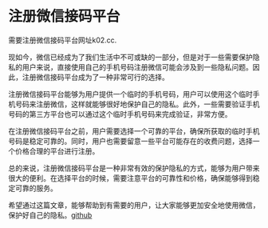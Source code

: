 # 注册微信接码平台

需要注册微信接码平台网址k02.cc. 

现如今，微信已经成为了我们生活中不可或缺的一部分，但是对于一些需要保护隐私的用户来说，直接使用自己的手机号码注册微信可能会涉及到一些隐私问题。因此，注册微信接码平台成为了一种非常可行的选择。

注册微信接码平台能够为用户提供一个临时的手机号码，用户可以使用这个临时手机号码来注册微信，这样就能够很好地保护自己的隐私。此外，一些需要验证手机号码的第三方平台也可以通过这个临时手机号码来完成验证，非常方便。

在注册微信接码平台之前，用户需要选择一个可靠的平台，确保所获取的临时手机号码是稳定可靠的。同时，用户也需要留意一些平台可能存在的收费问题，选择一个价格合理的平台进行注册。

总的来说，注册微信接码平台是一种非常有效的保护隐私的方式，能够为用户带来很大的便利。在选择平台的时候，需要注意平台的可靠性和价格，确保能够得到稳定可靠的服务。

希望通过这篇文章，能够帮助到有需要的用户，让大家能够更加安全地使用微信，保护好自己的隐私。[github](https://github.com)